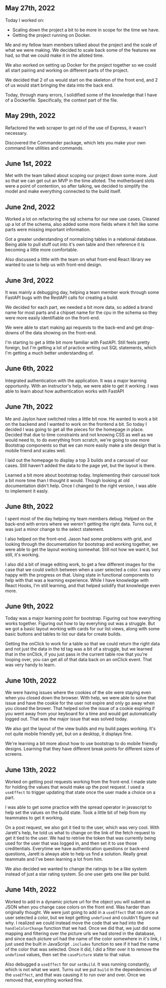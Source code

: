 ## May 27th, 2022

Today I worked on:

- Scaling down the project a bit to be more in scope for the time we have.
- Getting the project running on Docker.

Me and my fellow team members talked about the project and the scale of what we were making.
We decided to scale back some of the features we had, so that we could make it in the
alloted time.

We also worked on setting up Docker for the project together so we could all start pairing
and working on different parts of the project.

We decided that 2 of us would start on the skeleton of the front end, and 2 of us would start
bringing the data into the back end.

Today, through many errors, I solidified some of the knowledge that I have of a Dockerfile.
Specifically, the context part of the file.

## May 29th, 2022

Refactored the web scraper to get rid of the use of Express, it wasn't necessary.

Discovered the Commander package, which lets you make your own command line utilities and commands.

## June 1st, 2022

Met with the team talked about scoping our project down some more. Just so that we can get out an MVP in the time alloted. The motherboard slots were a point of contention, so after talking, we decided to simplify the model and make everything connected to the build itself.

## June 2nd, 2022

Worked a lot on refactoring the sql schema for our new use cases. Cleaned up a lot of the schema, also added some more fields where it felt like some parts were missing important information.

Got a greater understanding of normalizing tables in a relational database. Being able to pull stuff out into it's own table and then reference it is becoming a little more comfortable.

Also discussed a little with the team on what front-end React library we wanted to use to help us with front-end design.

## June 3rd, 2022

It was mainly a debugging day, helping a team member work through some FastAPI bugs with the RestAPI calls for creating a build.

We decided for each part, we needed a bit more data, so added a brand name for most parts and a chipset name for the cpu in the schema so they were more easily identifiable on the front-end.

We were able to start making api requests to the back-end and get drop-downs of the data showing on the front-end.

I'm starting to get a little bit more familiar with FastAPI. Still feels pretty foreign, but I'm getting a lot of practice writing out SQL statements, which I'm getting a much better understanding of.

## June 6th, 2022

Integrated authentication with the application. It was a major learning opportunity. With an instructor's help, we were able to get it working.
I was able to learn about how authentication works with FastAPI

## June 7th, 2022

Me and Jaylon have switched roles a little bit now. He wanted to work a bit on the backend and I wanted to work on the frontend a bit. So today I decided I was going to get all the pieces for the homepage in place. Decided that due to time constraints and not knowing CSS as well as we would need to, to do everything from scratch, we're going to use more Bootstrap components so that we can more easily make a site design that is mobile friend and scales well.

I laid out the homepage to display a top 3 builds and a carousel of our cases. Still haven't added the data to the page yet, but the layout is there.

Learned a bit more about bootstrap today. Implementing their carousel took a bit more time than I thought it would. Though looking at old documentation didn't help. Once I changed to the right version, I was able to implement it easly.

## June 8th, 2022

I spent most of the day helping my team members debug. Helped on the back-end with errors where we weren't getting the right data. Turns out, it was just a minor change to the select statement.

I also helped on the front-end. Jason had some problems with grid, and looking through the documentation for bootstrap and working together, we were able to get the layout working somewhat. Still not how we want it, but still, it's working.

I also did a bit of image editing work, to get a few different images for the case that we could switch between when a user selected a color. I was very happy with the progress on that. Using state in functional components to help with that was a learning experience. While I have knowledge with React Hooks, I'm still learning, and that helped solidify that knowledge even more.

## June 9th, 2022

Today was a major learning point for bootstrap. Figuring out how everything works together. Figuring out how to lay everyhing out was a struggle. But we got a basic layout working with cards for our list views, along with some basic buttons and tables to list our data for create builds.

Getting the onClick to work for a table so that we could return the right data and not just the data in the td tag was a bit of a struggle, but we learned that in the onClick, if you just pass in the current table row that you're looping over, you can get all of that data back on an onClick event. That was very handy to learn.

## June 10th, 2022

We were having issues where the cookies of the site were staying even when you closed down the browser. With help, we were able to solve that issue and have the cookie for the user not expire and only go away when you closed the brower. That helped solve the issue of a cookie expiring if you went away from your keyboard for a time and would get automatically logged out. That was the major issue that was solved today.

We also got the layout of the view builds and my build pages working. It's not quite mobile friendly yet, but on a desktop, it displays fine.

We're learning a bit more about how to use bootstrap to do mobile friendly designs. Learning that they have different break points for different sizes of screens.

## June 13th, 2022

Worked on getting post requests working from the front-end. I made state for holding the values that would make up the post request. I used a `useEffect` to trigger updating that state once the user made a choice on a part.

I was able to get some practice with the spread operator in javascript to help set the values on the build state. Took a little bit of help from my teammates to get it working.

On a post request, we also got it tied to the user, which was very cool. With Jarett's help, he told us what to change on the link of the fetch request to get it tied to the user. We had to retrive the token that was currently being used for the user that was logged in, and then set it to use those creditentials. Everytime we have authentication questions or back-end questions, Jarett is always able to help us find a solution. Really great teammate and I've been learning a lot from him.

We also decided we wanted to change the ratings to be a like system instead of just a star rating system. So one user gets one like per build.

## June 14th, 2022

Worked to add in a dynamic picture url for the object you will submit as JSON when you change case colors on the front end. Was harder than originally thought. We were just going to add in a `useEffect` that ran once a user selected a color, but we kept getting `undefined` and couldn't figure out why. I realized we could instead move the code that we had into the `handleColorChange` function that we had. Once we did that, we just did some mapping and filtering over the picture urls we had stored in the database, and since each picture url had the name of the color somewhere in it's link, I just used the built in JavaScript `.includes` function to see if it had the name of the color that was selected. Once it did, I did a filter over it to remove the `undefined` values, then set the `casePicture` state to that value.

Also debugged a `useEffect` for our `setBuild`. It was running constantly, which is not what we want. Turns out we put `build` in the dependencies of the `useEffect`, and that was causing it to run over and over. Once we removed that, everything worked fine.
